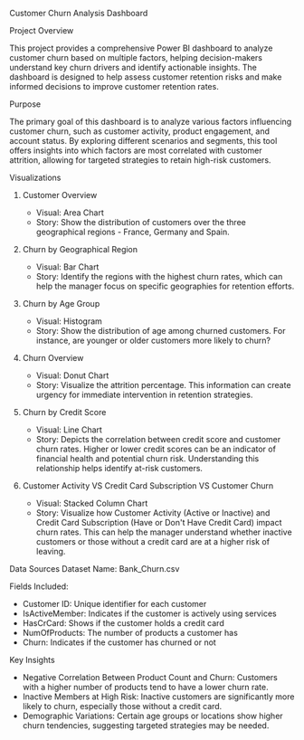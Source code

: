 Customer Churn Analysis Dashboard

Project Overview

This project provides a comprehensive Power BI dashboard to analyze customer churn based on multiple factors, helping decision-makers understand key churn drivers and identify actionable insights. The dashboard is designed to help assess customer retention risks and make informed decisions to improve customer retention rates.

Purpose

The primary goal of this dashboard is to analyze various factors influencing customer churn, such as customer activity, product engagement, and account status. By exploring different scenarios and segments, this tool offers insights into which factors are most correlated with customer attrition, allowing for targeted strategies to retain high-risk customers.

Visualizations

1. Customer Overview
   - Visual: Area Chart
   - Story: Show the distribution of customers over the three geographical regions - France, Germany and Spain.
  
2. Churn by Geographical Region
   - Visual: Bar Chart
   - Story: Identify the regions with the highest churn rates, which can help the manager focus on specific geographies for retention efforts.

3. Churn by Age Group
   - Visual: Histogram
   - Story: Show the distribution of age among churned customers. For instance, are younger or older customers more likely to churn?
  
4. Churn Overview
   - Visual: Donut Chart
   - Story: Visualize the attrition percentage. This information can create urgency for immediate intervention in retention strategies.

5. Churn by Credit Score
   - Visual: Line Chart
   - Story: Depicts the correlation between credit score and customer churn rates. Higher or lower credit scores can be an indicator of financial health and potential churn risk. Understanding this relationship helps identify at-risk customers.

6. Customer Activity VS Credit Card Subscription VS Customer Churn
   - Visual: Stacked Column Chart
   - Story: Visualize how Customer Activity (Active or Inactive) and Credit Card Subscription (Have or Don't Have Credit Card) impact churn rates. This can help the manager understand whether inactive customers or those without a credit card are at a higher risk of leaving.


Data Sources
Dataset Name: Bank_Churn.csv

Fields Included:
- Customer ID: Unique identifier for each customer
- IsActiveMember: Indicates if the customer is actively using services
- HasCrCard: Shows if the customer holds a credit card
- NumOfProducts: The number of products a customer has
- Churn: Indicates if the customer has churned or not

Key Insights
- Negative Correlation Between Product Count and Churn: Customers with a higher number of products tend to have a lower churn rate.
- Inactive Members at High Risk: Inactive customers are significantly more likely to churn, especially those without a credit card.
- Demographic Variations: Certain age groups or locations show higher churn tendencies, suggesting targeted strategies may be needed.
